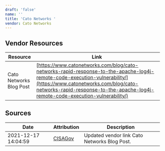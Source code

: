 ```yaml
---
draft: 'false'
name: ''
title: 'Cato Networks '
vendor: Cato Networks
---
```


## Vendor Resources
| Resource | Link |
| --- | --- |
| Cato Networks Blog Post | [https://www.catonetworks.com/blog/cato-networks-rapid-response-to-the-apache-log4j-remote-code-execution-vulnerability/](https://www.catonetworks.com/blog/cato-networks-rapid-response-to-the-apache-log4j-remote-code-execution-vulnerability/) |



## Sources
| Date | Attribution | Description |
| --- | --- | --- |
| 2021-12-17 14:04:59 | [CISAGov](https://raw.githubusercontent.com/cisagov/log4j-affected-db/develop/README.md) | Updated vendor link Cato Networks Blog Post.  |
